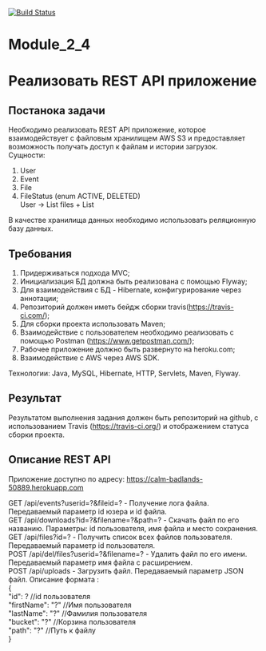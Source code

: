 [![Build Status](https://travis-ci.org/zoom59rus/RestCRUDApplication.svg?branch=master)](https://travis-ci.org/zoom59rus/RestCRUDApplication)

# Module_2_4
# Реализовать REST API приложение

## Постанока задачи
Необходимо реализовать REST API приложение, которое взаимодействует с файловым хранилищем AWS S3 и предоставляет возможность получать доступ к файлам и истории загрузок.  
Сущности:      
1.  User  
2.  Event  
3.  File  
4.  FileStatus (enum ACTIVE, DELETED)  
User -> List<File> files + List<Events>  

В качестве хранилища данных необходимо использовать реляционную базу данных.

## Требования  
1.  Придерживаться подхода MVC;  
2.  Инициализация БД должна быть реализована с помощью Flyway;  
3.  Для взаимодействия с БД - Hibernate, конфигурирование через аннотации;
4.  Репозиторий должен иметь бейдж сборки travis(https://travis-ci.com/);  
4.  Для сборки  проекта использовать Maven;  
5.  Взаимодействие с пользователем необходимо реализовать с помощью Postman (https://www.getpostman.com/);  
6.  Рабочее приложение должно быть развернуто на heroku.com;  
7.  Взаимодействие с AWS через AWS SDK.  

Технологии: Java, MySQL, Hibernate, HTTP, Servlets, Maven, Flyway.   

## Результат 
Результатом выполнения задания должен быть репозиторий на github, с использованием Travis (https://travis-ci.org/) и отображением статуса сборки проекта.  

## Описание REST API
Приложение доступно по адресу: https://calm-badlands-50889.herokuapp.com  
  
GET /api/events?userid=?&fileid=? - Получение лога файла. Передаваемый параметр id юзера и id файла.  
GET /api/downloads?id=?&filename=?&path=? - Скачать файл по его названию. Параметры: id пользователя, имя файла и место сохранения.  
GET /api/files?id=? - Получить список всех файлов пользователя. Передаваемый параметр id пользователя.  
POST /api/del/files?userid=?&filename=? - Удалить файл по его имени. Передаваемый параметр имя файла с расширением.  
POST /api/uploads - Загрузить файл. Передаваемый параметр JSON файл. Описание формата :  
{  
    "id": ? //id пользователя  
    "firstName": "?" //Имя пользователя  
    "lastName": "?" //Фамилия пользователя  
    "bucket": "?" //Корзина пользователя  
    "path": "?" //Путь к файлу  
}  
